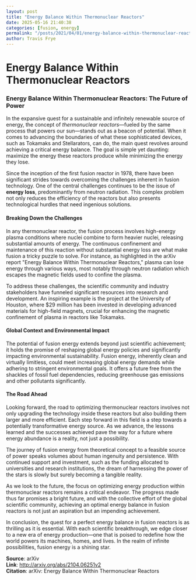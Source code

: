```yaml
---
layout: post
title: "Energy Balance Within Thermonuclear Reactors"
date: 2025-05-16 21:40:38
categories: [fusion, energy]
permalink: "/posts/2021/04/01/energy-balance-within-thermonuclear-reactors/"
author: Travis Frye
---
```


# Energy Balance Within Thermonuclear Reactors

### Energy Balance Within Thermonuclear Reactors: The Future of Power 

In the expansive quest for a sustainable and infinitely renewable source of energy, the concept of *thermonuclear reactors*—fueled by the same process that powers our sun—stands out as a beacon of potential. When it comes to advancing the boundaries of what these sophisticated devices, such as Tokamaks and Stellarators, can do, the main quest revolves around achieving a critical energy balance. The goal is simple yet daunting: maximize the energy these reactors produce while minimizing the energy they lose.

Since the inception of the first fusion reactor in 1978, there have been significant strides towards overcoming the challenges inherent in fusion technology. One of the central challenges continues to be the issue of **energy loss**, predominantly from neutron radiation. This complex problem not only reduces the efficiency of the reactors but also presents technological hurdles that need ingenious solutions.

#### Breaking Down the Challenges

In any thermonuclear reactor, the fusion process involves high-energy plasma conditions where nuclei combine to form heavier nuclei, releasing substantial amounts of energy. The continuous confinement and maintenance of this reaction without substantial energy loss are what make fusion a tricky puzzle to solve. For instance, as highlighted in the arXiv report "Energy Balance Within Thermonuclear Reactors," plasma can lose energy through various ways, most notably through neutron radiation which escapes the magnetic fields used to confine the plasma.

To address these challenges, the scientific community and industry stakeholders have funneled significant resources into research and development. An inspiring example is the project at the University of Houston, where $29 million has been invested in developing advanced materials for high-field magnets, crucial for enhancing the magnetic confinement of plasma in reactors like Tokamaks.

#### Global Context and Environmental Impact

The potential of fusion energy extends beyond just scientific achievement; it holds the promise of reshaping global energy policies and significantly impacting environmental sustainability. Fusion energy, inherently clean and virtually limitless, could meet increasing global energy demands while adhering to stringent environmental goals. It offers a future free from the shackles of fossil fuel dependencies, reducing greenhouse gas emissions and other pollutants significantly.

#### The Road Ahead

Looking forward, the road to optimizing thermonuclear reactors involves not only upgrading the technology inside these reactors but also building them larger and more efficient. Each step forward in this field is a step towards a potentially transformative energy source. As we advance, the lessons learned and the successes achieved pave the way for a future where energy abundance is a reality, not just a possibility.

The journey of fusion energy from theoretical concept to a feasible source of power speaks volumes about human ingenuity and persistence. With continued support and investment, such as the funding allocated to universities and research institutions, the dream of harnessing the power of the stars is slowly but surely becoming a tangible reality.

As we look to the future, the focus on optimizing energy production within thermonuclear reactors remains a critical endeavor. The progress made thus far promises a bright future, and with the collective effort of the global scientific community, achieving an optimal energy balance in fusion reactors is not just an aspiration but an impending achievement.

In conclusion, the quest for a perfect energy balance in fusion reactors is as thrilling as it is essential. With each scientific breakthrough, we edge closer to a new era of energy production—one that is poised to redefine how the world powers its machines, homes, and lives. In the realm of infinite possibilities, fusion energy is a shining star.

**Source**: arXiv  
**Link**: http://arxiv.org/abs/2104.06251v2  
**Citation**: arXiv: Energy Balance Within Thermonuclear Reactors
